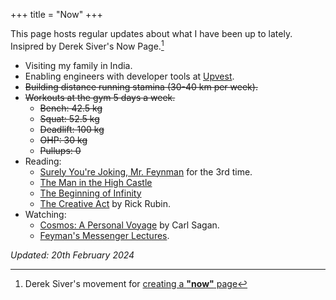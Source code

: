 +++
title = "Now"
+++

This page hosts regular updates about what I have been up to lately.  
Insipred by Derek Siver's Now Page.[^1]

- Visiting my family in India.
- Enabling engineers with developer tools at [Upvest](https://upvest.co/).
- ~~Building distance running stamina (30-40 km per week).~~
- ~~Workouts at the gym 5 days a week.~~
  - ~~Bench: 42.5 kg~~
  - ~~Squat: 52.5 kg~~
  - ~~Deadlift: 100 kg~~
  - ~~OHP: 30 kg~~
  - ~~Pullups: 0~~
- Reading:
  - [Surely You're Joking, Mr. Feynman](https://en.wikipedia.org/wiki/Surely_You%27re_Joking,_Mr._Feynman!?useskin=vector) for the 3rd time.
  - [The Man in the High Castle](https://www.goodreads.com/book/show/216363.The_Man_in_the_High_Castle)
  - [The Beginning of Infinity](https://www.goodreads.com/book/show/10483171-the-beginning-of-infinity)
  - [The Creative Act](https://archive.org/details/the-creative-act-by-rick-rubin/page/n84/mode/thumb) by Rick Rubin.
- Watching:
  - [Cosmos: A Personal Voyage](https://en.wikipedia.org/wiki/Cosmos:_A_Personal_Voyage?useskin=vector) by Carl Sagan.
  - [Feyman's Messenger Lectures](https://www.feynmanlectures.caltech.edu/messenger.html).

_Updated: 20th February 2024_

[^1]: Derek Siver's movement for [creating a **"now"** page](https://nownownow.com/about)

